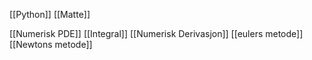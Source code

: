 
[[Python]]
[[Matte]]

[[Numerisk PDE]]
[[Integral]]
[[Numerisk Derivasjon]]
[[eulers metode]]
[[Newtons metode]]
